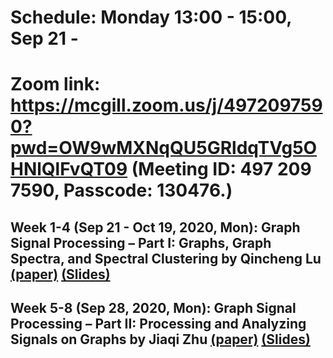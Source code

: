 # Schedule: Monday 13:00 - 15:00, Sep 21 - 
# Zoom link: https://mcgill.zoom.us/j/4972097590?pwd=OW9wMXNqQU5GRldqTVg5OHNlQlFvQT09 (Meeting ID: 497 209 7590, Passcode: 130476.)

## Week 1-4 (Sep 21 - Oct 19, 2020, Mon): Graph Signal Processing – Part I: Graphs, Graph Spectra, and Spectral Clustering by Qincheng Lu [(paper)](https://arxiv.org/pdf/1907.03467.pdf) [(Slides)](https://github.com/SitaoLuan/Learning-on-Graphs-Reading-Group/blob/master/2020%20Fall/GSP_Talk_Qincheng_Lu_Oct_19.pdf)

## Week 5-8 (Sep 28, 2020, Mon): Graph Signal Processing – Part II: Processing and Analyzing Signals on Graphs by Jiaqi Zhu [(paper)](https://arxiv.org/pdf/1909.10325.pdf) [(Slides)](https://mcgill-my.sharepoint.com/personal/jiaqi_zhu_mail_mcgill_ca/_layouts/15/onedrive.aspx?id=%2Fpersonal%2Fjiaqi%5Fzhu%5Fmail%5Fmcgill%5Fca%2FDocuments%2Fgsp2%2Epdf&parent=%2Fpersonal%2Fjiaqi%5Fzhu%5Fmail%5Fmcgill%5Fca%2FDocuments&originalPath=aHR0cHM6Ly9tY2dpbGwtbXkuc2hhcmVwb2ludC5jb20vOmI6L2cvcGVyc29uYWwvamlhcWlfemh1X21haWxfbWNnaWxsX2NhL0VlVnI0WE1jczdoUHM0V09CN0dtU3VrQlZyX0JNeGV2alRqQzNYYjJzMV8tUWc_cnRpbWU9dUJtWE84eUIyRWc)
 

